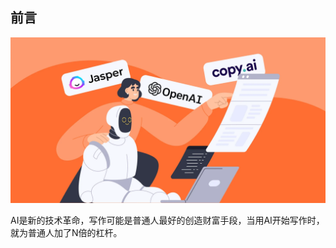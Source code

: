 ## 前言

![aiw-1](https://github.com/MazzaWill/AI-Writing-Tutorial/blob/main/images/aiw-1.png)

AI是新的技术革命，写作可能是普通人最好的创造财富手段，当用AI开始写作时，就为普通人加了N倍的杠杆。

